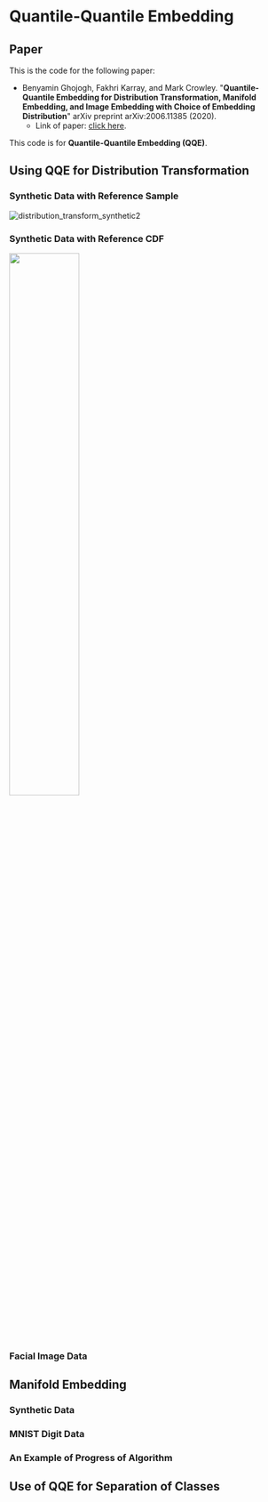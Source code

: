 # Quantile-Quantile Embedding

## Paper

This is the code for the following paper:

- Benyamin Ghojogh, Fakhri Karray, and Mark Crowley. "**Quantile-Quantile Embedding for Distribution Transformation, Manifold Embedding, and Image Embedding with Choice of Embedding Distribution**" arXiv preprint arXiv:2006.11385 (2020).
  - Link of paper: [click here](https://arxiv.org/abs/2006.11385).

This code is for **Quantile-Quantile Embedding (QQE)**.

## Using QQE for Distribution Transformation

### Synthetic Data with Reference Sample

![distribution_transform_synthetic2](https://user-images.githubusercontent.com/66282117/85348760-94bc8e00-b4ca-11ea-83a2-034a2a1bb3ed.png)

### Synthetic Data with Reference CDF

<img src="https://user-images.githubusercontent.com/66282117/85349033-5a072580-b4cb-11ea-8dc1-fb8bee15d5ab.png" width="50%">

### Facial Image Data

## Manifold Embedding

### Synthetic Data

### MNIST Digit Data

### An Example of Progress of Algorithm

## Use of QQE for Separation of Classes


